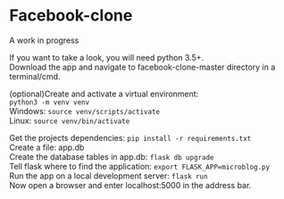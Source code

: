 # Facebook-clone
A work in progress

If you want to take a look, you will need python 3.5+.  
Download the app and navigate to facebook-clone-master directory in a terminal/cmd.

(optional)Create and activate a virtual environment:  
```python3 -m venv venv```  
Windows: `source venv/scripts/activate`  
Linux: `source venv/bin/activate`

Get the projects dependencies: `pip install -r requirements.txt`  
Create a file: app.db  
Create the database tables in app.db: `flask db upgrade`  
Tell flask where to find the application: `export FLASK_APP=microblog.py`  
Run the app on a local development server: `flask run`  
Now open a browser and enter localhost:5000 in the address bar.
